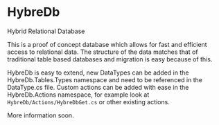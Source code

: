 # HybreDb
Hybrid Relational Database

This is a proof of concept database which allows for fast and efficient access to relational data. The structure of the data matches that of traditional table based databases and migration is easy because of this.

HybreDb is easy to extend, new DataTypes can be added in the HybreDb.Tables.Types namespace and need to be referenced in the DataType.cs file.
Custom actions can be added with ease in the HybreDb.Actions namespace, for example look at `HybreDb/Actions/HybreDbGet.cs` or other existing actions.

More information soon.
